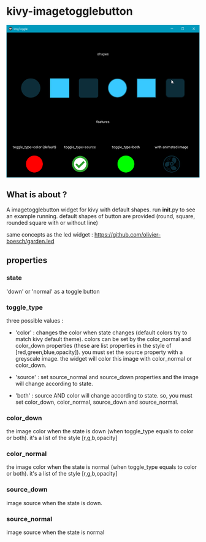 # kivy-imagetogglebutton
![screenshot](https://raw.githubusercontent.com/olivier-boesch/garden.imagetogglebutton/master/screenshot_toggle.png)
## What is about ?
A imagetogglebutton widget for kivy with default shapes. run __init__.py to see an example running. default shapes of button are provided (round, square, rounded square with or without line)

same concepts as the led widget : https://github.com/olivier-boesch/garden.led

## properties
### state
'down' or 'normal' as a toggle button
### toggle_type
three possible values :
- 'color' : changes the color when state changes (default colors try to match kivy default theme). colors can be set by the color_normal and color_down properties (these are list properties in the style of [red,green,blue,opacity]). you must set the source property with a greyscale image. the widget will color this image with color_normal or color_down.

- 'source' : set source_normal and source_down properties and the image will change according to state.

- 'both' : source AND color will change according to state. so, you must set color_down, color_normal, source_down and source_normal.

### color_down
the image color when the state is down (when toggle_type equals to color or both). it's a list of the style [r,g,b,opacity]
### color_normal
the image color when the state is normal (when toggle_type equals to color or both). it's a list of the style [r,g,b,opacity]
### source_down
image source when the state is down.
### source_normal
image source when the state is normal
